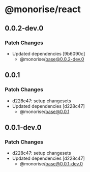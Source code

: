 # @monorise/react

## 0.0.2-dev.0

### Patch Changes

- Updated dependencies [9b6090c]
  - @monorise/base@0.0.2-dev.0

## 0.0.1

### Patch Changes

- d228c47: setup changesets
- Updated dependencies [d228c47]
  - @monorise/base@0.0.1

## 0.0.1-dev.0

### Patch Changes

- d228c47: setup changesets
- Updated dependencies [d228c47]
  - @monorise/base@0.0.1-dev.0
